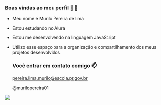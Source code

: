 ### Boas vindas ao meu perfil 💙 💙

- Meu nome é Murilo Pereira de lima

- Estou estudando no Alura
- Estou me desenvolvendo na linguagem JavaScript
- Utilizo esse espaço para a organizaçâo e compartilhamento dos meus projetos desenvolvidos

  ### Você entrar em contato comigo 📫

  pereira.lima.murilo@escola.pr.gov.br

  @murilopereira01

![](https://media.tenor.com/RbrJvaXS7FoAAAAC/cristiano-ronaldo.gif)
